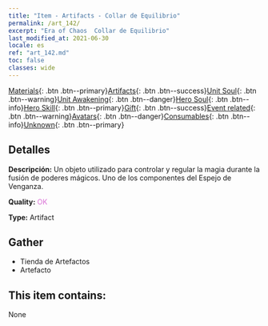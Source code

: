 ```yaml
---
title: "Item - Artifacts - Collar de Equilibrio"
permalink: /art_142/
excerpt: "Era of Chaos  Collar de Equilibrio"
last_modified_at: 2021-06-30
locale: es
ref: "art_142.md"
toc: false
classes: wide
---
```

 [Materials](/ItemsES/){: .btn .btn--primary}[Artifacts](/ItemsES/Artifacts/){: .btn .btn--success}[Unit Soul](/ItemsES/UnitSoul/){: .btn .btn--warning}[Unit Awakening](/ItemsES/UnitAwakening/){: .btn .btn--danger}[Hero Soul](/ItemsES/HeroSoul/){: .btn .btn--info}[Hero Skill](/ItemsES/HeroSkill/){: .btn .btn--primary}[Gift](/ItemsES/Gift/){: .btn .btn--success}[Event related](/ItemsES/Events/){: .btn .btn--warning}[Avatars](/ItemsES/Avatars/){: .btn .btn--danger}[Consumables](/ItemsES/Consumables/){: .btn .btn--info}[Unknown](/ItemsES/Unknown/){: .btn .btn--primary}

## Detalles
 **Descripción:** Un objeto utilizado para controlar y regular la magia durante la fusión de poderes mágicos. Uno de los componentes del Espejo de Venganza.

 **Quality:** <span style="color: #DA70D6">OK</span>

 **Type:** Artifact

## Gather

*    Tienda de Artefactos 
*    Artefacto 

## This item contains:

  None

